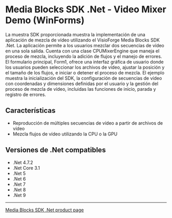 # Media Blocks SDK .Net - Video Mixer Demo (WinForms)

La muestra SDK proporcionada muestra la implementación de una aplicación de mezcla de vídeo utilizando el VisioForge Media Blocks SDK .Net. La aplicación permite a los usuarios mezclar dos secuencias de vídeo en una sola salida. Cuenta con una clase CPUMixerEngine que maneja el proceso de mezcla, incluyendo la adición de flujos y el manejo de errores. El formulario principal, Form1, ofrece una interfaz gráfica de usuario donde los usuarios pueden seleccionar los archivos de vídeo, ajustar la posición y el tamaño de los flujos, e iniciar o detener el proceso de mezcla. El ejemplo muestra la inicialización del SDK, la configuración de secuencias de vídeo con coordenadas y dimensiones definidas por el usuario y la gestión del proceso de mezcla de vídeo, incluidas las funciones de inicio, parada y registro de errores.

## Características

- Reproducción de múltiples secuencias de vídeo a partir de archivos de vídeo
- Mezcla flujos de vídeo utilizando la CPU o la GPU

## Versiones de .Net compatibles

- .Net 4.7.2
- .Net Core 3.1
- .Net 5
- .Net 6
- .Net 7
- .Net 8
- .Net 9

---

[Media Blocks SDK .Net product page](https://www.visioforge.com/media-blocks-sdk)
